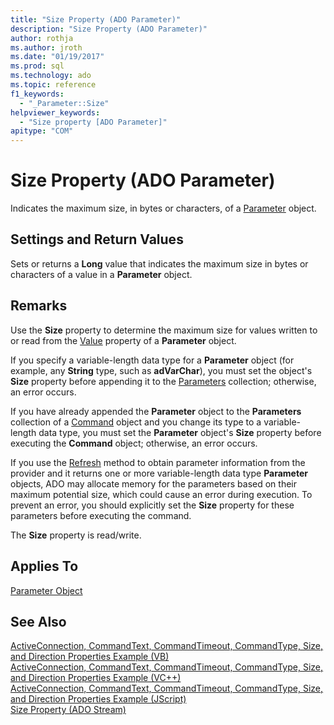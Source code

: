 ```yaml
---
title: "Size Property (ADO Parameter)"
description: "Size Property (ADO Parameter)"
author: rothja
ms.author: jroth
ms.date: "01/19/2017"
ms.prod: sql
ms.technology: ado
ms.topic: reference
f1_keywords:
  - "_Parameter::Size"
helpviewer_keywords:
  - "Size property [ADO Parameter]"
apitype: "COM"
---
```

# Size Property (ADO Parameter)
Indicates the maximum size, in bytes or characters, of a [Parameter](./parameter-object.md) object.  
  
## Settings and Return Values  
 Sets or returns a **Long** value that indicates the maximum size in bytes or characters of a value in a **Parameter** object.  
  
## Remarks  
 Use the **Size** property to determine the maximum size for values written to or read from the [Value](./value-property-ado.md) property of a **Parameter** object.  
  
 If you specify a variable-length data type for a **Parameter** object (for example, any **String** type, such as **adVarChar**), you must set the object's **Size** property before appending it to the [Parameters](./parameters-collection-ado.md) collection; otherwise, an error occurs.  
  
 If you have already appended the **Parameter** object to the **Parameters** collection of a [Command](./command-object-ado.md) object and you change its type to a variable-length data type, you must set the **Parameter** object's **Size** property before executing the **Command** object; otherwise, an error occurs.  
  
 If you use the [Refresh](./refresh-method-ado.md) method to obtain parameter information from the provider and it returns one or more variable-length data type **Parameter** objects, ADO may allocate memory for the parameters based on their maximum potential size, which could cause an error during execution. To prevent an error, you should explicitly set the **Size** property for these parameters before executing the command.  
  
 The **Size** property is read/write.  
  
## Applies To  
 [Parameter Object](./parameter-object.md)  
  
## See Also  
 [ActiveConnection, CommandText, CommandTimeout, CommandType, Size, and Direction Properties Example (VB)](./activeconnection-commandtext-commandtimeout-commandtype-size-example-vb.md)   
 [ActiveConnection, CommandText, CommandTimeout, CommandType, Size, and Direction Properties Example (VC++)](./activeconnection-commandtext-commandtimeout-commandtype-size-example-vc.md)   
 [ActiveConnection, CommandText, CommandTimeout, CommandType, Size, and Direction Properties Example (JScript)](./activeconnection-commandtext-timeout-type-size-example-jscript.md)   
 [Size Property (ADO Stream)](./size-property-ado-stream.md)